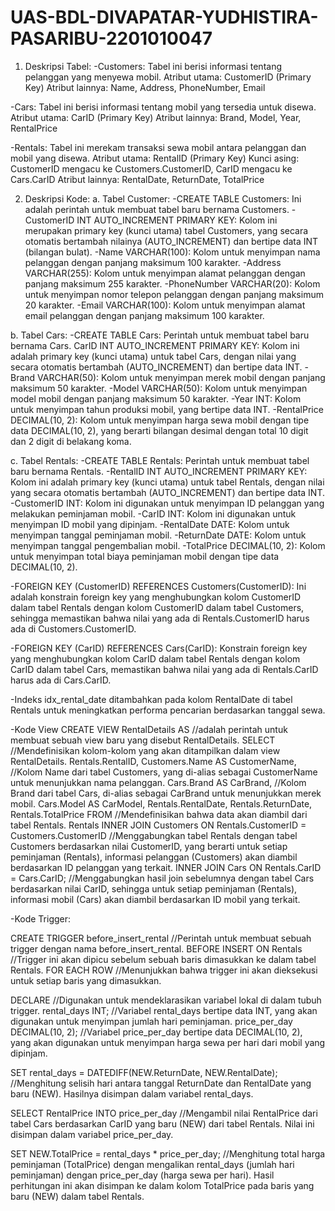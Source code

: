# UAS-BDL-DIVAPATAR-YUDHISTIRA-PASARIBU-2201010047
1. Deskripsi Tabel:
-Customers: Tabel ini berisi informasi tentang pelanggan yang menyewa mobil.
Atribut utama: CustomerID (Primary Key)
Atribut lainnya: Name, Address, PhoneNumber, Email

-Cars: Tabel ini berisi informasi tentang mobil yang tersedia untuk disewa.
Atribut utama: CarID (Primary Key)
Atribut lainnya: Brand, Model, Year, RentalPrice

-Rentals: Tabel ini merekam transaksi sewa mobil antara pelanggan dan mobil yang disewa.
Atribut utama: RentalID (Primary Key)
Kunci asing: CustomerID mengacu ke Customers.CustomerID, CarID mengacu ke Cars.CarID
Atribut lainnya: RentalDate, ReturnDate, TotalPrice

2. Deskripsi Kode:
a. Tabel Customer:
-CREATE TABLE Customers: Ini adalah perintah untuk membuat tabel baru bernama Customers.
-CustomerID INT AUTO_INCREMENT PRIMARY KEY: Kolom ini merupakan primary key (kunci utama) tabel Customers, yang secara otomatis bertambah nilainya (AUTO_INCREMENT) dan bertipe data INT (bilangan bulat).
-Name VARCHAR(100): Kolom untuk menyimpan nama pelanggan dengan panjang maksimum 100 karakter.
-Address VARCHAR(255): Kolom untuk menyimpan alamat pelanggan dengan panjang maksimum 255 karakter.
-PhoneNumber VARCHAR(20): Kolom untuk menyimpan nomor telepon pelanggan dengan panjang maksimum 20 karakter.
-Email VARCHAR(100): Kolom untuk menyimpan alamat email pelanggan dengan panjang maksimum 100 karakter.

b. Tabel Cars:
-CREATE TABLE Cars: Perintah untuk membuat tabel baru bernama Cars.
CarID INT AUTO_INCREMENT PRIMARY KEY: Kolom ini adalah primary key (kunci utama) untuk tabel Cars, dengan nilai yang secara otomatis bertambah (AUTO_INCREMENT) dan bertipe data INT.
-Brand VARCHAR(50): Kolom untuk menyimpan merek mobil dengan panjang maksimum 50 karakter.
-Model VARCHAR(50): Kolom untuk menyimpan model mobil dengan panjang maksimum 50 karakter.
-Year INT: Kolom untuk menyimpan tahun produksi mobil, yang bertipe data INT.
-RentalPrice DECIMAL(10, 2): Kolom untuk menyimpan harga sewa mobil dengan tipe data DECIMAL(10, 2), yang berarti bilangan desimal dengan total 10 digit dan 2 digit di belakang koma.

c. Tabel Rentals:
-CREATE TABLE Rentals: Perintah untuk membuat tabel baru bernama Rentals.
-RentalID INT AUTO_INCREMENT PRIMARY KEY: Kolom ini adalah primary key (kunci utama) untuk tabel Rentals, dengan nilai yang secara otomatis bertambah (AUTO_INCREMENT) dan bertipe data INT.
-CustomerID INT: Kolom ini digunakan untuk menyimpan ID pelanggan yang melakukan peminjaman mobil.
-CarID INT: Kolom ini digunakan untuk menyimpan ID mobil yang dipinjam.
-RentalDate DATE: Kolom untuk menyimpan tanggal peminjaman mobil.
-ReturnDate DATE: Kolom untuk menyimpan tanggal pengembalian mobil.
-TotalPrice DECIMAL(10, 2): Kolom untuk menyimpan total biaya peminjaman mobil dengan tipe data DECIMAL(10, 2).

-FOREIGN KEY (CustomerID) REFERENCES Customers(CustomerID): Ini adalah konstrain foreign key yang menghubungkan kolom CustomerID dalam tabel Rentals dengan kolom CustomerID dalam tabel Customers, sehingga memastikan bahwa nilai yang ada di Rentals.CustomerID harus ada di Customers.CustomerID.

-FOREIGN KEY (CarID) REFERENCES Cars(CarID): Konstrain foreign key yang menghubungkan kolom CarID dalam tabel Rentals dengan kolom CarID dalam tabel Cars, memastikan bahwa nilai yang ada di Rentals.CarID harus ada di Cars.CarID.


-Indeks idx_rental_date ditambahkan pada kolom RentalDate di tabel Rentals untuk meningkatkan performa pencarian berdasarkan tanggal sewa.

-Kode View
CREATE VIEW RentalDetails AS //adalah perintah untuk membuat sebuah view baru yang disebut RentalDetails.
SELECT //Mendefinisikan kolom-kolom yang akan ditampilkan dalam view RentalDetails.
    Rentals.RentalID,
    Customers.Name AS CustomerName, //Kolom Name dari tabel Customers, yang di-alias sebagai CustomerName untuk menunjukkan nama pelanggan.
    Cars.Brand AS CarBrand, //Kolom Brand dari tabel Cars, di-alias sebagai CarBrand untuk menunjukkan merek mobil.
    Cars.Model AS CarModel,
    Rentals.RentalDate,
    Rentals.ReturnDate,
    Rentals.TotalPrice
FROM //Mendefinisikan bahwa data akan diambil dari tabel Rentals.
    Rentals
INNER JOIN Customers ON Rentals.CustomerID = Customers.CustomerID //Menggabungkan tabel Rentals dengan tabel Customers berdasarkan nilai CustomerID, yang berarti untuk setiap peminjaman (Rentals), informasi pelanggan (Customers) akan diambil berdasarkan ID pelanggan yang terkait.
INNER JOIN Cars ON Rentals.CarID = Cars.CarID; //Menggabungkan hasil join sebelumnya dengan tabel Cars berdasarkan nilai CarID, sehingga untuk setiap peminjaman (Rentals), informasi mobil (Cars) akan diambil berdasarkan ID mobil yang terkait.


-Kode Trigger:

CREATE TRIGGER before_insert_rental //Perintah untuk membuat sebuah trigger dengan nama before_insert_rental.
BEFORE INSERT ON Rentals //Trigger ini akan dipicu sebelum sebuah baris dimasukkan ke dalam tabel Rentals.
FOR EACH ROW //Menunjukkan bahwa trigger ini akan dieksekusi untuk setiap baris yang dimasukkan.

DECLARE //Digunakan untuk mendeklarasikan variabel lokal di dalam tubuh trigger.
rental_days INT; //Variabel rental_days bertipe data INT, yang akan digunakan untuk menyimpan jumlah hari peminjaman.
price_per_day DECIMAL(10, 2); //Variabel price_per_day bertipe data DECIMAL(10, 2), yang akan digunakan untuk menyimpan harga sewa per hari dari mobil yang dipinjam.

SET rental_days = DATEDIFF(NEW.ReturnDate, NEW.RentalDate); //Menghitung selisih hari antara tanggal ReturnDate dan RentalDate yang baru (NEW). Hasilnya disimpan dalam variabel rental_days.

SELECT RentalPrice INTO price_per_day //Mengambil nilai RentalPrice dari tabel Cars berdasarkan CarID yang baru (NEW) dari tabel Rentals. Nilai ini disimpan dalam variabel price_per_day.

SET NEW.TotalPrice = rental_days * price_per_day; //Menghitung total harga peminjaman (TotalPrice) dengan mengalikan rental_days (jumlah hari peminjaman) dengan price_per_day (harga sewa per hari). Hasil perhitungan ini akan disimpan ke dalam kolom TotalPrice pada baris yang baru (NEW) dalam tabel Rentals.
